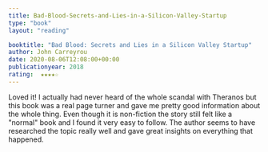 ```yaml
---
title: Bad-Blood-Secrets-and-Lies-in-a-Silicon-Valley-Startup
type: "book"
layout: "reading"

booktitle: "Bad Blood: Secrets and Lies in a Silicon Valley Startup"
author: John Carreyrou
date: 2020-08-06T12:08:00+00:00
publicationyear: 2018
rating:  ★★★★☆
---
```


Loved it! I actually had never heard of the whole scandal with Theranos but this book was a real page turner and gave me pretty good information about the whole thing. Even though it is non-fiction the story still felt like a "normal" book and I found it very easy to follow. The author seems to have researched the topic really well and gave great insights on everything that happened.

